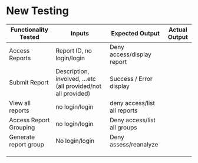 # New Testing

| Functionality Tested   | Inputs                                                      | Expected Output              | Actual Output |
| ---------------------- | ----------------------------------------------------------- | ---------------------------- | ------------- |
| Access Reports         | Report ID, no login/login                                   | Deny access/display report   |               |
| Submit Report          | Description, involved, …etc (all provided/not all provided) | Success / Error display      |               |
| View all reports       | no login/login                                              | deny access/list all reports |               |
| Access Report Grouping | no login/login                                              | Deny access/list all groups  |               |
| Generate report group  | No login/login                                              | Deny assess/reanalyze        |               |
|                        |                                                             |                              |               |
|                        |                                                             |                              |               |
|                        |                                                             |                              |               |

